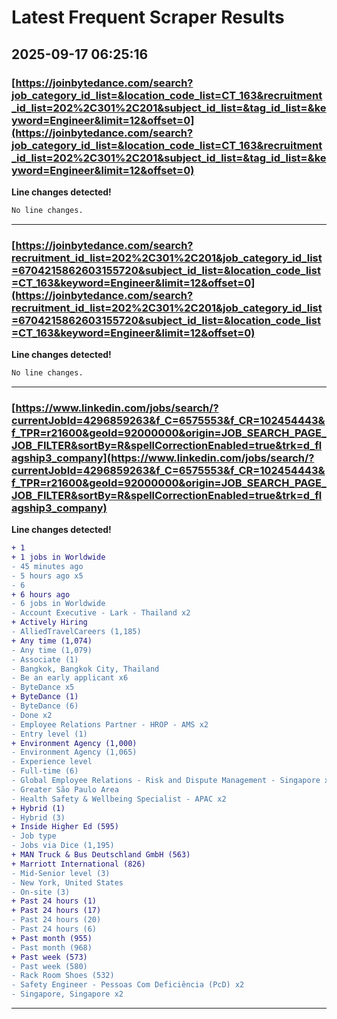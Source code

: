 # Latest Frequent Scraper Results

## 2025-09-17 06:25:16

### [https://joinbytedance.com/search?job_category_id_list=&location_code_list=CT_163&recruitment_id_list=202%2C301%2C201&subject_id_list=&tag_id_list=&keyword=Engineer&limit=12&offset=0](https://joinbytedance.com/search?job_category_id_list=&location_code_list=CT_163&recruitment_id_list=202%2C301%2C201&subject_id_list=&tag_id_list=&keyword=Engineer&limit=12&offset=0)

**Line changes detected!**

```diff
No line changes.
```

---
### [https://joinbytedance.com/search?recruitment_id_list=202%2C301%2C201&job_category_id_list=6704215862603155720&subject_id_list=&location_code_list=CT_163&keyword=Engineer&limit=12&offset=0](https://joinbytedance.com/search?recruitment_id_list=202%2C301%2C201&job_category_id_list=6704215862603155720&subject_id_list=&location_code_list=CT_163&keyword=Engineer&limit=12&offset=0)

**Line changes detected!**

```diff
No line changes.
```

---
### [https://www.linkedin.com/jobs/search/?currentJobId=4296859263&f_C=6575553&f_CR=102454443&f_TPR=r21600&geoId=92000000&origin=JOB_SEARCH_PAGE_JOB_FILTER&sortBy=R&spellCorrectionEnabled=true&trk=d_flagship3_company](https://www.linkedin.com/jobs/search/?currentJobId=4296859263&f_C=6575553&f_CR=102454443&f_TPR=r21600&geoId=92000000&origin=JOB_SEARCH_PAGE_JOB_FILTER&sortBy=R&spellCorrectionEnabled=true&trk=d_flagship3_company)

**Line changes detected!**

```diff
+ 1
+ 1 jobs in Worldwide
- 45 minutes ago
- 5 hours ago x5
- 6
+ 6 hours ago
- 6 jobs in Worldwide
- Account Executive - Lark - Thailand x2
+ Actively Hiring
- AlliedTravelCareers (1,185)
+ Any time (1,074)
- Any time (1,079)
- Associate (1)
- Bangkok, Bangkok City, Thailand
- Be an early applicant x6
- ByteDance x5
+ ByteDance (1)
- ByteDance (6)
- Done x2
- Employee Relations Partner - HROP - AMS x2
- Entry level (1)
+ Environment Agency (1,000)
- Environment Agency (1,065)
- Experience level
- Full-time (6)
- Global Employee Relations - Risk and Dispute Management - Singapore x2
- Greater São Paulo Area
- Health Safety & Wellbeing Specialist - APAC x2
+ Hybrid (1)
- Hybrid (3)
+ Inside Higher Ed (595)
- Job type
- Jobs via Dice (1,195)
+ MAN Truck & Bus Deutschland GmbH (563)
+ Marriott International (826)
- Mid-Senior level (3)
- New York, United States
- On-site (3)
+ Past 24 hours (1)
+ Past 24 hours (17)
- Past 24 hours (20)
- Past 24 hours (6)
+ Past month (955)
- Past month (968)
+ Past week (573)
- Past week (580)
- Rack Room Shoes (532)
- Safety Engineer - Pessoas Com Deficiência (PcD) x2
- Singapore, Singapore x2
```

---
